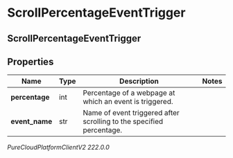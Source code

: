 # ScrollPercentageEventTrigger

## ScrollPercentageEventTrigger

## Properties

|Name | Type | Description | Notes|
|------------ | ------------- | ------------- | -------------|
| **percentage** | int | Percentage of a webpage at which an event is triggered. | |
| **event_name** | str | Name of event triggered after scrolling to the specified percentage. | |



_PureCloudPlatformClientV2 222.0.0_
